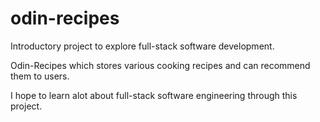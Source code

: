# odin-recipes

Introductory project to explore full-stack software development. 

Odin-Recipes which stores various cooking recipes and can recommend them to users. 

I hope to learn alot about full-stack software engineering through this project. 
